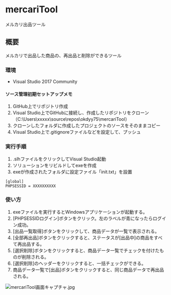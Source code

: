 # mercariTool
メルカリ出品ツール

## 概要
メルカリで出品した商品の、再出品と削除ができるツール

### 環境
- Visual Studio 2017 Community

#### ソース管理初期セットアップメモ
1. GitHub上でリポジトリ作成
1. Visual Studio上でGitHubに接続し、作成したリポジトリをクローン（C:\Users\xxxxx\source\repos\okdyy75\mercariTool）
1. クローンしたフォルダに作成したプロジェクトのソースをそのままコピー
1. Visual Studio上で.gitignoreファイルなどを設定して、プッシュ

### 実行手順
1. .slhファイルをクリックしてVisual Studio起動
1. ソリューションをリビルドしてexeを作成
1. exeが作成されたフォルダに設定ファイル「init.txt」を設置
```
[global]
PHPSESSID = XXXXXXXXXX
```

### 使い方
1. exeファイルを実行するとWindowsアプリケーションが起動する。
1. [PHPSESSIDログイン]ボタンをクリック。左のラベルが青になったらログイン成功。
1. [出品一覧取得]ボタンをクリックして、商品データが一覧で表示される。
1. [全部再出品]ボタンをクリックすると、ステータスが[出品中]の商品をすべて再出品する。
1. [選択削除]ボタンをクリックすると、商品データ一覧でチェックを付けたものが削除される。
1. [選択削除]のヘッダーをクリックすると、一括チェックができる。
1. 商品データ一覧で[出品]ボタンをクリックすると、同じ商品データで再出品される。

![mercariTool画面キャプチャ.jpg](https://raw.github.com/wiki/okdyy75/mercariTool/images/mercariTool画面キャプチャ.jpg)
